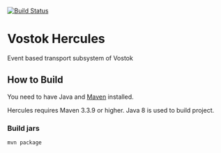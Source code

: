 [![Build Status](https://travis-ci.com/vostok/hercules.svg?branch=master)](https://travis-ci.com/vostok/hercules)

# Vostok Hercules
Event based transport subsystem of Vostok

## How to Build
You need to have Java and [Maven](https://maven.apache.org) installed.

Hercules requires Maven 3.3.9 or higher. Java 8 is used to build project.

### Build jars
```
mvn package
```
